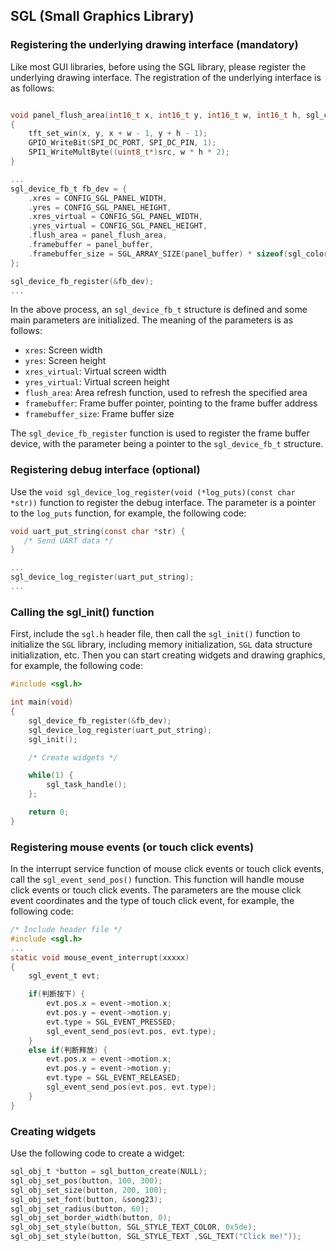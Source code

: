 ## SGL (Small Graphics Library)

### Registering the underlying drawing interface (mandatory)
Like most GUI libraries, before using the SGL library, please register the underlying drawing interface. The registration of the underlying interface is as follows:
```c

void panel_flush_area(int16_t x, int16_t y, int16_t w, int16_t h, sgl_color_t *src)
{
    tft_set_win(x, y, x + w - 1, y + h - 1);
	GPIO_WriteBit(SPI_DC_PORT, SPI_DC_PIN, 1);
	SPI1_WriteMultByte((uint8_t*)src, w * h * 2);
}

...
sgl_device_fb_t fb_dev = {
    .xres = CONFIG_SGL_PANEL_WIDTH,
    .yres = CONFIG_SGL_PANEL_HEIGHT,
    .xres_virtual = CONFIG_SGL_PANEL_WIDTH,
    .yres_virtual = CONFIG_SGL_PANEL_HEIGHT,
    .flush_area = panel_flush_area,
    .framebuffer = panel_buffer,
    .framebuffer_size = SGL_ARRAY_SIZE(panel_buffer) * sizeof(sgl_color_t), 
};

sgl_device_fb_register(&fb_dev);
...
```
In the above process, an `sgl_device_fb_t` structure is defined and some main parameters are initialized. The meaning of the parameters is as follows:
- `xres`: Screen width
- `yres`: Screen height
- `xres_virtual`: Virtual screen width
- `yres_virtual`: Virtual screen height
- `flush_area`: Area refresh function, used to refresh the specified area
- `framebuffer`: Frame buffer pointer, pointing to the frame buffer address
- `framebuffer_size`: Frame buffer size

The `sgl_device_fb_register` function is used to register the frame buffer device, with the parameter being a pointer to the `sgl_device_fb_t` structure.

### Registering debug interface (optional)
Use the `void sgl_device_log_register(void (*log_puts)(const char *str))` function to register the debug interface. The parameter is a pointer to the `log_puts` function, for example, the following code:
```c
void uart_put_string(const char *str) {
   /* Send UART data */
}

...
sgl_device_log_register(uart_put_string);
...

```

### Calling the sgl_init() function
First, include the `sgl.h` header file, then call the `sgl_init()` function to initialize the `SGL` library, including memory initialization, `SGL` data structure initialization, etc. Then you can start creating widgets and drawing graphics, for example, the following code:
```c
#include <sgl.h>

int main(void)
{
    sgl_device_fb_register(&fb_dev);
    sgl_device_log_register(uart_put_string);
    sgl_init();

    /* Create widgets */

    while(1) {
        sgl_task_handle();
    };

    return 0;
}
```

### Registering mouse events (or touch click events)
In the interrupt service function of mouse click events or touch click events, call the `sgl_event_send_pos()` function. This function will handle mouse click events or touch click events. The parameters are the mouse click event coordinates and the type of touch click event, for example, the following code:
```c
/* Include header file */
#include <sgl.h>
...
static void mouse_event_interrupt(xxxxx) 
{
    sgl_event_t evt;

    if(判断按下) {
        evt.pos.x = event->motion.x;
        evt.pos.y = event->motion.y;
        evt.type = SGL_EVENT_PRESSED;
        sgl_event_send_pos(evt.pos, evt.type);
    }
    else if(判断释放) {
        evt.pos.x = event->motion.x;
        evt.pos.y = event->motion.y;
        evt.type = SGL_EVENT_RELEASED;
        sgl_event_send_pos(evt.pos, evt.type);
    }
}
```


### Creating widgets
Use the following code to create a widget:
```c
sgl_obj_t *button = sgl_button_create(NULL);
sgl_obj_set_pos(button, 100, 300);
sgl_obj_set_size(button, 200, 100);
sgl_obj_set_font(button, &song23);
sgl_obj_set_radius(button, 60);
sgl_obj_set_border_width(button, 0);
sgl_obj_set_style(button, SGL_STYLE_TEXT_COLOR, 0x5de);
sgl_obj_set_style(button, SGL_STYLE_TEXT ,SGL_TEXT("Click me!"));
```